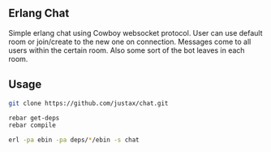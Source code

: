 ## Erlang Chat

Simple erlang chat using Cowboy websocket protocol. User can use default room or join/create to the new one on connection. Messages come to all users within the certain room. Also some sort of the bot leaves in each room.

## Usage

```bash
git clone https://github.com/justax/chat.git

rebar get-deps
rebar compile

erl -pa ebin -pa deps/*/ebin -s chat

```